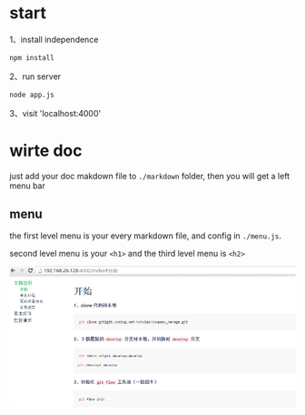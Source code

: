 

# start

1、install independence

```bash
npm install
```

2、run server

```bash
node app.js
```

3、visit 'localhost:4000'


# wirte doc

just add your doc makdown file to `./markdown` folder, then you will get a left menu bar

## menu

the first level menu is your every markdown file, and config in `./menu.js`.

second level menu is your `<h1>` and the third level menu is `<h2>`


![demo](assets/images/demo.png)
